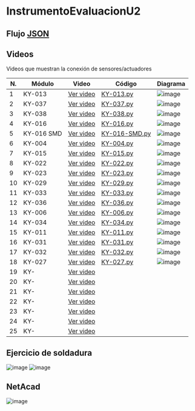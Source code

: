 # InstrumentoEvaluacionU2

## Flujo [JSON](node-red/FlujoNode-RedSensores.json)

## Videos
Videos que muestran la conexión de sensores/actuadores

| **N.** | **Módulo**  | **Video** | **Código** | **Diagrama** |
|--------|-------------|-----------|------------|--------------|
| 1 | KY-013 | [Ver video](https://drive.google.com/file/d/1QTIPUtBo4QoD-dEZk8PIqH71BvQt5SqG/view?usp=sharing) | [KY-013.py](codigo/KY-013.py) |![image](https://github.com/user-attachments/assets/5cc57930-4932-4736-96f7-bf9ed877216b)|
| 2 | KY-037 | [Ver video](https://drive.google.com/file/d/1mKntvJl0t3IQ0DKkbTUwsrKNevM8W0Y4/view?usp=sharing) | [KY-037.py](codigo/KY-037.py) |![image](https://github.com/user-attachments/assets/1f1265b4-a5a4-4b3d-b5b1-5308b5591aa5)|
| 3 | KY-038 | [Ver video](https://drive.google.com/file/d/1yOhr91cJB-zmRQ0fQ7DFsCROoirl6jGJ/view?usp=sharing) | [KY-038.py](codigo/KY-038.py) |![image](https://github.com/user-attachments/assets/0f0b2587-7a04-4d9c-955a-0b7039b18598)|
| 4 | KY-016 | [Ver video](https://drive.google.com/file/d/1XYNngPhol_1-dDpFJcLZpAJxqj-rOpkt/view?usp=sharing) | [KY-016.py](codigo/KY-016.py) |![image](https://github.com/user-attachments/assets/62cbc285-b392-481a-858f-77ece765db15)|
| 5 | KY-016 SMD | [Ver video](https://drive.google.com/file/d/10kzNyg1CA_Fi_nebqwiCJakTRF5VosIO/view?usp=sharing) | [KY-016-SMD.py](codigo/KY-016-SMD.py) |![image](https://github.com/user-attachments/assets/ac4649f0-f327-4d54-9d67-48bbd6b6eaf3)|
| 6 | KY-004 | [Ver video](https://drive.google.com/file/d/1S1fJoN3V7pt7I-IMUAgl9MNcizGx09b_/view?usp=sharing) | [KY-004.py](codigo/KY-004.py) |![image](https://github.com/user-attachments/assets/72ae14de-e897-4d63-a246-128cf56951d2)|
| 7 | KY-015 | [Ver video](https://drive.google.com/file/d/1xprQ6LjfhXtLEd8Vbs0AibE9cuA7ADL3/view?usp=sharing) | [KY-015.py](codigo/KY-015.py) |![image](https://github.com/user-attachments/assets/44690509-2c6e-46a2-848e-07bebb8644ff)|
| 8 | KY-022 | [Ver video](https://drive.google.com/file/d/1M3u_g7seBhRYMhNsniavBqf5OsJgKjiE/view?usp=sharing) | [KY-022.py](codigo/KY-022.py) |![image](https://github.com/user-attachments/assets/e7053e2d-5ff9-497c-8fd5-d5f8aa4b419b)|
| 9 | KY-023 | [Ver video](https://drive.google.com/file/d/1XCGstLJ6fpdDabnHudTzy1kGzBaYdq8I/view?usp=sharing) | [KY-023.py](codigo/KY-023.py) |![image](https://github.com/user-attachments/assets/52aeee9b-87b8-4560-b191-881e043e317c)|
| 10 | KY-029 | [Ver video](https://drive.google.com/file/d/1EWvYMujFNAqJU-9m0pbpANY3FWMdTSBM/view?usp=sharing) | [KY-029.py](codigo/KY-029.py) |![image](https://github.com/user-attachments/assets/fbbf7c89-6aef-451e-ba8d-96c2104b0847)|
| 11 | KY-033 | [Ver video](https://drive.google.com/file/d/15H7fAsVc1F-qK_SnGRssZCkv3D8dCSJ8/view?usp=sharing) | [KY-033.py](codigo/KY-033.py) |![image](https://github.com/user-attachments/assets/795877f9-37c9-4ddb-8827-8820db949ab9)|
| 12 | KY-036 | [Ver video](https://drive.google.com/file/d/1vLg-Clzzd1u3sKB331nSLOgsDBpTKXqc/view?usp=sharing) | [KY-036.py](codigo/KY-036.py) |![image](https://github.com/user-attachments/assets/04e5b9f0-1310-4d43-bf0a-5eaee4b45dbb)|
| 13 | KY-006 | [Ver video](https://drive.google.com/file/d/14D_lgwTysO5g-22gAyZFE69jdplXGS33/view?usp=sharing) | [KY-006.py](codigo/KY-006.py) |![image](https://github.com/user-attachments/assets/a3674c34-1977-4d22-980f-2860de80806b)|
| 14 | KY-034 | [Ver video](https://drive.google.com/file/d/1CxXsr7DM3sdiqHtsZX2Eg3Lua675hFSs/view?usp=sharing) | [KY-034.py](codigo/KY-034.py) |![image](https://github.com/user-attachments/assets/4fd8760f-b0fd-4d27-a03d-b749aaac1075)|
| 15 | KY-011 | [Ver video](https://drive.google.com/file/d/1tmqQKJ_hNSHriCRIn8_mbgOIk8qrLHfw/view?usp=sharing) | [KY-011.py](codigo/KY-011.py) |![image](https://github.com/user-attachments/assets/a3eb7822-d86b-4c1f-bb10-8d89d55b1262)|
| 16 | KY-031 | [Ver video](https://drive.google.com/file/d/1c_4Rx7D3c0KqDbPZL68HboJxjYtl7IWz/view?usp=sharing) | [KY-031.py](codigo/KY-031.py) |![image](https://github.com/user-attachments/assets/b89c3adf-b25a-4841-9a1d-4dcbab484e82)|
| 17 | KY-032 | [Ver video](https://drive.google.com/file/d/1Zodwq9XAb9i_Gf69dihqbwVK8YZR21WK/view?usp=sharing) | [KY-032.py](codigo/KY-032.py) |![image](https://github.com/user-attachments/assets/2754a82d-c7eb-45fc-a1d4-a093a8d47f89)|
| 18 | KY-027 | [Ver video](https://drive.google.com/file/d/1W1o04VexzoF1o5-ePPVWOyPYf7VxCDAY/view?usp=sharing) | [KY-027.py](codigo/KY-027.py) |![image](https://github.com/user-attachments/assets/e6d9509d-ec1d-4876-b38c-b215e3b18327)|
| 19 | KY- | [Ver video]() |  |
| 20 | KY- | [Ver video]() |  |
| 21 | KY- | [Ver video]() |  |
| 22 | KY- | [Ver video]() |  |
| 23 | KY- | [Ver video]() |  |
| 24 | KY- | [Ver video]() |  |
| 25 | KY- | [Ver video]() |  |

## Ejercicio de soldadura
![image](https://github.com/user-attachments/assets/c7cd9cee-353e-4357-90b8-29e7487f450d)
![image](https://github.com/user-attachments/assets/c40b1ae9-a187-4633-adb3-d8d0cd344a1c)

## NetAcad
![image](https://github.com/user-attachments/assets/abf88241-ac82-4ca5-8524-6759a614ffae)
